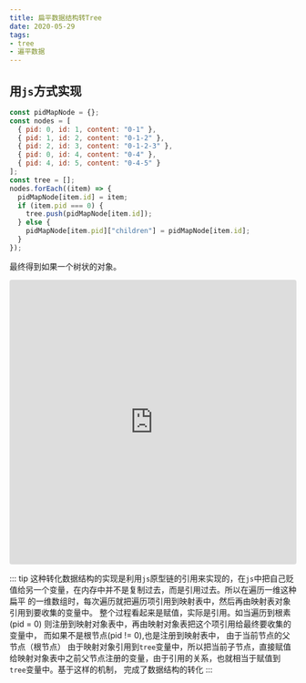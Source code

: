 ```yaml
---
title: 扁平数据结构转Tree
date: 2020-05-29
tags:
- tree
- 遍平数据
---
```


## 用`js`方式实现
```javascript
const pidMapNode = {};
const nodes = [
  { pid: 0, id: 1, content: "0-1" },
  { pid: 1, id: 2, content: "0-1-2" },
  { pid: 2, id: 3, content: "0-1-2-3" },
  { pid: 0, id: 4, content: "0-4" },
  { pid: 4, id: 5, content: "0-4-5" }
];
const tree = [];
nodes.forEach((item) => {
  pidMapNode[item.id] = item;
  if (item.pid === 0) {
    tree.push(pidMapNode[item.id]);
  } else {
    pidMapNode[item.pid]["children"] = pidMapNode[item.id];
  }
});
```
最终得到如果一个树状的对象。
<iframe
src="https://codesandbox.io/embed/notebook-script-demo-c82g1?hidenavigation=1&amp;autoresize=1&amp;fontsize=14&amp;module=%2Fsrc%2Fapp.controller.ts" 
style="width:100%;height:500px;border:0;border-radius:4px;overflow:hidden;" 
sandbox="allow-modals allow-forms allow-popups allow-scripts allow-same-origin"></iframe>

::: tip
这种转化数据结构的实现是利用`js`原型链的引用来实现的，在`js`中把自己贬值给另一个变量，在内存中并不是复制过去，而是引用过去。所以在遍历一维这种扁平
的一维数组时，每次遍历就把遍历项引用到映射表中，然后再由映射表对象引用到要收集的变量中。 整个过程看起来是赋值，实际是引用。如当遍历到根素(pid = 0)
则注册到映射对象表中，再由映射对象表把这个项引用给最终要收集的变量中， 而如果不是根节点(pid != 0),也是注册到映射表中， 由于当前节点的父节点（根节点）
由于映射对象引用到`tree`变量中，所以把当前子节点，直接赋值给映射对象表中之前父节点注册的变量，由于引用的关系，也就相当于赋值到`tree`变量中。基于这样的机制，
完成了数据结构的转化
:::
